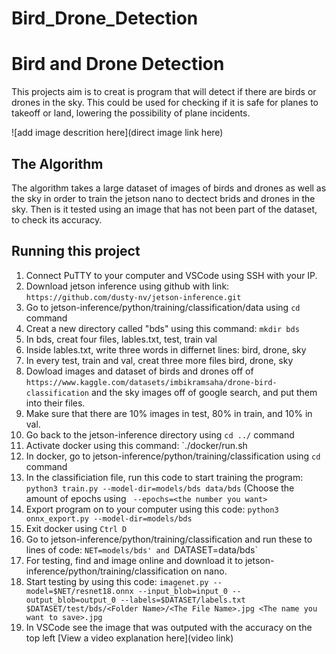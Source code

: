 # Bird_Drone_Detection

# Bird and Drone Detection

 This projects aim is to creat is program that will detect if there are birds or drones in the sky. This could be used for checking if it is safe for planes to takeoff or land, lowering the possibility of plane incidents. 

![add image descrition here](direct image link here)

## The Algorithm

The algorithm takes a large dataset of images of birds and drones as well as the sky in order to train the jetson nano to dectect brids and drones in the sky. Then is it tested using an image that has not been part of the dataset, to check its accuracy. 

## Running this project

1. Connect PuTTY to your computer and VSCode using SSH with your IP. 
2. Download jetson inference using github with link: `https://github.com/dusty-nv/jetson-inference.git`
3. Go to jetson-inference/python/training/classification/data using `cd` command
4. Creat a new directory called "bds" using this command: `mkdir bds`
5. In bds, creat four files, lables.txt, test, train val
6. Inside lables.txt, write three words in differnet lines: bird, drone, sky
7. In every test, train and val, creat three more files bird, drone, sky
8. Dowload images and dataset of birds and drones off of `https://www.kaggle.com/datasets/imbikramsaha/drone-bird-classification` and the sky images off of google search, and put them into their files.
9. Make sure that there are 10% images in test, 80% in train, and 10% in val.
10. Go back to the jetson-inference directory using `cd ../` command 
11. Activate docker using this command: `./docker/run.sh
12. In docker, go to jetson-inference/python/training/classification using `cd` command
13. In the classificiation file, run this code to start training the program: `python3 train.py --model-dir=models/bds data/bds` (Choose the amount of epochs using ` --epochs=<the number you want>`
14. Export program on to your computer using this code: `python3 onnx_export.py --model-dir=models/bds`
15. Exit docker using `Ctrl D`
16. Go to jetson-inference/python/training/classification and run these to lines of code: `NET=models/bds' and `DATASET=data/bds`
17. For testing, find and image online and download it to  jetson-inference/python/training/classification on nano.
18. Start testing by using this code: `imagenet.py --model=$NET/resnet18.onnx --input_blob=input_0 --output_blob=output_0 --labels=$DATASET/labels.txt $DATASET/test/bds/<Folder Name>/<The File Name>.jpg <The name you want to save>.jpg`
19. In VSCode see the image that was outputed with the accuracy on the top left
[View a video explanation here](video link)
